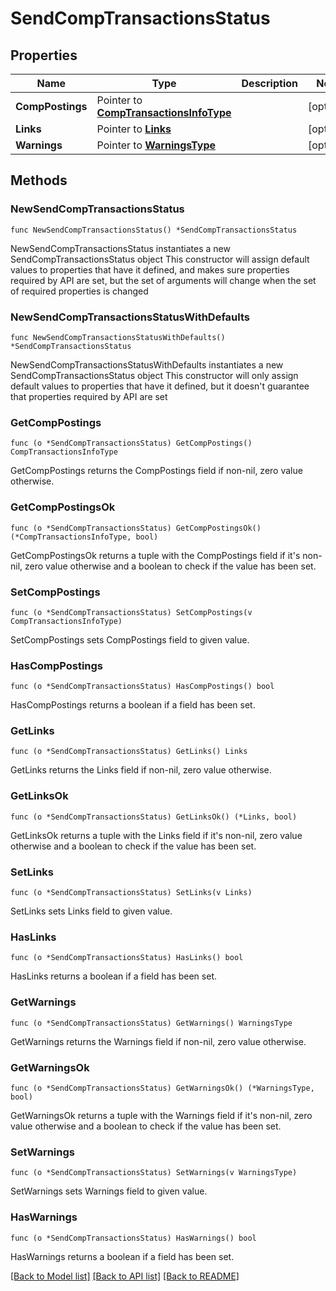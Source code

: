 # SendCompTransactionsStatus

## Properties

Name | Type | Description | Notes
------------ | ------------- | ------------- | -------------
**CompPostings** | Pointer to [**CompTransactionsInfoType**](CompTransactionsInfoType.md) |  | [optional] 
**Links** | Pointer to [**Links**](Links.md) |  | [optional] 
**Warnings** | Pointer to [**WarningsType**](WarningsType.md) |  | [optional] 

## Methods

### NewSendCompTransactionsStatus

`func NewSendCompTransactionsStatus() *SendCompTransactionsStatus`

NewSendCompTransactionsStatus instantiates a new SendCompTransactionsStatus object
This constructor will assign default values to properties that have it defined,
and makes sure properties required by API are set, but the set of arguments
will change when the set of required properties is changed

### NewSendCompTransactionsStatusWithDefaults

`func NewSendCompTransactionsStatusWithDefaults() *SendCompTransactionsStatus`

NewSendCompTransactionsStatusWithDefaults instantiates a new SendCompTransactionsStatus object
This constructor will only assign default values to properties that have it defined,
but it doesn't guarantee that properties required by API are set

### GetCompPostings

`func (o *SendCompTransactionsStatus) GetCompPostings() CompTransactionsInfoType`

GetCompPostings returns the CompPostings field if non-nil, zero value otherwise.

### GetCompPostingsOk

`func (o *SendCompTransactionsStatus) GetCompPostingsOk() (*CompTransactionsInfoType, bool)`

GetCompPostingsOk returns a tuple with the CompPostings field if it's non-nil, zero value otherwise
and a boolean to check if the value has been set.

### SetCompPostings

`func (o *SendCompTransactionsStatus) SetCompPostings(v CompTransactionsInfoType)`

SetCompPostings sets CompPostings field to given value.

### HasCompPostings

`func (o *SendCompTransactionsStatus) HasCompPostings() bool`

HasCompPostings returns a boolean if a field has been set.

### GetLinks

`func (o *SendCompTransactionsStatus) GetLinks() Links`

GetLinks returns the Links field if non-nil, zero value otherwise.

### GetLinksOk

`func (o *SendCompTransactionsStatus) GetLinksOk() (*Links, bool)`

GetLinksOk returns a tuple with the Links field if it's non-nil, zero value otherwise
and a boolean to check if the value has been set.

### SetLinks

`func (o *SendCompTransactionsStatus) SetLinks(v Links)`

SetLinks sets Links field to given value.

### HasLinks

`func (o *SendCompTransactionsStatus) HasLinks() bool`

HasLinks returns a boolean if a field has been set.

### GetWarnings

`func (o *SendCompTransactionsStatus) GetWarnings() WarningsType`

GetWarnings returns the Warnings field if non-nil, zero value otherwise.

### GetWarningsOk

`func (o *SendCompTransactionsStatus) GetWarningsOk() (*WarningsType, bool)`

GetWarningsOk returns a tuple with the Warnings field if it's non-nil, zero value otherwise
and a boolean to check if the value has been set.

### SetWarnings

`func (o *SendCompTransactionsStatus) SetWarnings(v WarningsType)`

SetWarnings sets Warnings field to given value.

### HasWarnings

`func (o *SendCompTransactionsStatus) HasWarnings() bool`

HasWarnings returns a boolean if a field has been set.


[[Back to Model list]](../README.md#documentation-for-models) [[Back to API list]](../README.md#documentation-for-api-endpoints) [[Back to README]](../README.md)


